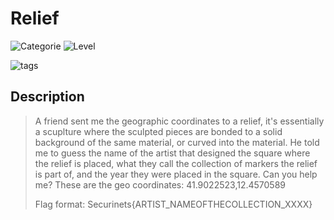 # Relief
![Categorie](https://img.shields.io/badge/Category-OSINT-red?style=for-the-badge) ![Level](https://img.shields.io/badge/Difficulty-Easy-green?style=for-the-badge)

![tags](https://img.shields.io/badge/Tag-General%20skills-blue)

## Description
>A friend sent me the geographic coordinates to a relief, it's essentially a scuplture where  the sculpted pieces are bonded to a solid background of the same material, or curved into the material.
>He told me to guess the name of the artist that designed the square where the relief is placed, what they call the collection of markers the relief is part of, and the year they were placed in the square. Can you help me?
>These are the geo coordinates: 41.9022523,12.4570589
>
>Flag format: Securinets{ARTIST_NAMEOFTHECOLLECTION_XXXX}

